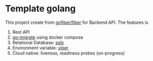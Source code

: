 # Template golang

This project create from [gofiber/fiber](https://gofiber.io/) for Backend API. The features is 

1. Rest API
2. [go-migrate](https://github.com/golang-migrate/migrate) using docker compose
3. Relational Database: [sqlx](https://github.com/jmoiron/sqlx)
4. Environment variable: [viper](https://github.com/spf13/viper)
5. Cloud native: liveness, readiness probes (on-progress)
